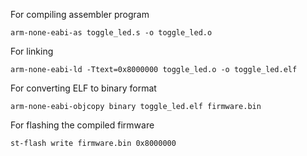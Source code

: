 For compiling assembler program
```
arm-none-eabi-as toggle_led.s -o toggle_led.o 
```
For linking
```
arm-none-eabi-ld -Ttext=0x8000000 toggle_led.o -o toggle_led.elf
```
For converting ELF to binary format
```
arm-none-eabi-objcopy binary toggle_led.elf firmware.bin
```
For flashing the compiled firmware
```
st-flash write firmware.bin 0x8000000
```
